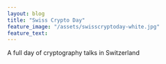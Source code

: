 ```yaml
---
layout: blog
title: "Swiss Crypto Day"
feature_image: "/assets/swisscryptoday-white.jpg"
feature_text: 
---
```

A full day of cryptography talks in Switzerland